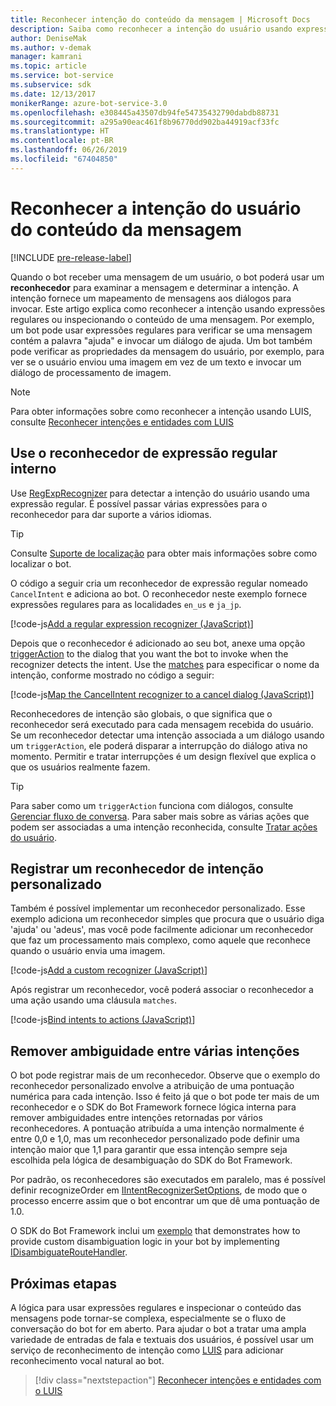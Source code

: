 ```yaml
---
title: Reconhecer intenção do conteúdo da mensagem | Microsoft Docs
description: Saiba como reconhecer a intenção do usuário usando expressões regulares ou verificando o conteúdo da mensagem.
author: DeniseMak
ms.author: v-demak
manager: kamrani
ms.topic: article
ms.service: bot-service
ms.subservice: sdk
ms.date: 12/13/2017
monikerRange: azure-bot-service-3.0
ms.openlocfilehash: e308445a43507db94fe54735432790dabdb88731
ms.sourcegitcommit: a295a90eac461f8b96770dd902ba44919acf33fc
ms.translationtype: HT
ms.contentlocale: pt-BR
ms.lasthandoff: 06/26/2019
ms.locfileid: "67404850"
---
```

# <a name="recognize-user-intent-from-message-content"></a>Reconhecer a intenção do usuário do conteúdo da mensagem

[!INCLUDE [pre-release-label](../includes/pre-release-label-v3.md)]

Quando o bot receber uma mensagem de um usuário, o bot poderá usar um **reconhecedor** para examinar a mensagem e determinar a intenção. A intenção fornece um mapeamento de mensagens aos diálogos para invocar. Este artigo explica como reconhecer a intenção usando expressões regulares ou inspecionando o conteúdo de uma mensagem. Por exemplo, um bot pode usar expressões regulares para verificar se uma mensagem contém a palavra "ajuda" e invocar um diálogo de ajuda. Um bot também pode verificar as propriedades da mensagem do usuário, por exemplo, para ver se o usuário enviou uma imagem em vez de um texto e invocar um diálogo de processamento de imagem. 

> [!NOTE]
> Para obter informações sobre como reconhecer a intenção usando LUIS, consulte [Reconhecer intenções e entidades com LUIS](bot-builder-nodejs-recognize-intent-luis.md) 


## <a name="use-the-built-in-regular-expression-recognizer"></a>Use o reconhecedor de expressão regular interno
Use [RegExpRecognizer][RegExpRecognizer] para detectar a intenção do usuário usando uma expressão regular. É possível passar várias expressões para o reconhecedor para dar suporte a vários idiomas. 

> [!TIP]
> Consulte [Suporte de localização](bot-builder-nodejs-localization.md) para obter mais informações sobre como localizar o bot.

O código a seguir cria um reconhecedor de expressão regular nomeado `CancelIntent` e adiciona ao bot. O reconhecedor neste exemplo fornece expressões regulares para as localidades `en_us` e `ja_jp`. 

[!code-js[Add a regular expression recognizer (JavaScript)](../includes/code/node-regex-recognizer.js#addRegexRecognizer)]

Depois que o reconhecedor é adicionado ao seu bot, anexe uma opção [triggerAction][triggerAction] to the dialog that you want the bot to invoke when the recognizer detects the intent. Use the [matches][matches] para especificar o nome da intenção, conforme mostrado no código a seguir:

[!code-js[Map the CancelIntent recognizer to a cancel dialog (JavaScript)](../includes/code/node-regex-recognizer.js#bindCancelDialogToRegexRecognizer)]

Reconhecedores de intenção são globais, o que significa que o reconhecedor será executado para cada mensagem recebida do usuário. Se um reconhecedor detectar uma intenção associada a um diálogo usando um `triggerAction`, ele poderá disparar a interrupção do diálogo ativa no momento. Permitir e tratar interrupções é um design flexível que explica o que os usuários realmente fazem.

> [!TIP] 
> Para saber como um `triggerAction` funciona com diálogos, consulte [Gerenciar fluxo de conversa](bot-builder-nodejs-manage-conversation-flow.md). Para saber mais sobre as várias ações que podem ser associadas a uma intenção reconhecida, consulte [Tratar ações do usuário](bot-builder-nodejs-dialog-actions.md).

## <a name="register-a-custom-intent-recognizer"></a>Registrar um reconhecedor de intenção personalizado
Também é possível implementar um reconhecedor personalizado. Esse exemplo adiciona um reconhecedor simples que procura que o usuário diga 'ajuda' ou 'adeus', mas você pode facilmente adicionar um reconhecedor que faz um processamento mais complexo, como aquele que reconhece quando o usuário envia uma imagem. 


[!code-js[Add a custom recognizer (JavaScript)](../includes/code/node-howto-recognize-intent.js#addCustomRecognizer)]

Após registrar um reconhecedor, você poderá associar o reconhecedor a uma ação usando uma cláusula `matches`.

[!code-js[Bind intents to actions (JavaScript)](../includes/code/node-howto-recognize-intent.js#bindIntentsToActions)]

## <a name="disambiguate-between-multiple-intents"></a>Remover ambiguidade entre várias intenções

O bot pode registrar mais de um reconhecedor. Observe que o exemplo do reconhecedor personalizado envolve a atribuição de uma pontuação numérica para cada intenção. Isso é feito já que o bot pode ter mais de um reconhecedor e o SDK do Bot Framework fornece lógica interna para remover ambiguidades entre intenções retornadas por vários reconhecedores. A pontuação atribuída a uma intenção normalmente é entre 0,0 e 1,0, mas um reconhecedor personalizado pode definir uma intenção maior que 1,1 para garantir que essa intenção sempre seja escolhida pela lógica de desambiguação do SDK do Bot Framework. 

Por padrão, os reconhecedores são executados em paralelo, mas é possível definir recognizeOrder em [IIntentRecognizerSetOptions][IntentRecognizerSetOptions], de modo que o processo encerre assim que o bot encontrar um que dê uma pontuação de 1.0.

O SDK do Bot Framework inclui um [exemplo][DisambiguationSample] that demonstrates how to provide custom disambiguation logic in your bot by implementing [IDisambiguateRouteHandler][IDisambiguateRouteHandler].

## <a name="next-steps"></a>Próximas etapas
A lógica para usar expressões regulares e inspecionar o conteúdo das mensagens pode tornar-se complexa, especialmente se o fluxo de conversação do bot for em aberto. Para ajudar o bot a tratar uma ampla variedade de entradas de fala e textuais dos usuários, é possível usar um serviço de reconhecimento de intenção como [LUIS][LUIS] para adicionar reconhecimento vocal natural ao bot.

> [!div class="nextstepaction"]
> [Reconhecer intenções e entidades com o LUIS](bot-builder-nodejs-recognize-intent-luis.md)


[LUIS]: https://www.luis.ai/

[triggerAction]: https://docs.botframework.com/node/builder/chat-reference/classes/_botbuilder_d_.dialog.html#triggeraction

[matches]: https://docs.botframework.com/node/builder/chat-reference/interfaces/_botbuilder_d_.itriggeractionoptions.html#matches

[node-js-bot-how-to]: bot-builder-nodejs-recognize-intent-luis.md

[LUISAzureDocs]: /azure/cognitive-services/LUIS/Home

[IMessage]: http://docs.botframework.com/node/builder/chat-reference/interfaces/_botbuilder_d_.imessage

[IntentRecognizerSetOptions]: https://docs.botframework.com/node/builder/chat-reference/interfaces/_botbuilder_d_.iintentrecognizersetoptions.html

[LuisRecognizer]: https://docs.botframework.com/node/builder/chat-reference/classes/_botbuilder_d_.luisrecognizer

[LUISSample]: https://aka.ms/v3-js-luisSample

[LUISConcepts]: https://docs.botframework.com/node/builder/guides/understanding-natural-language/

[DisambiguationSample]: https://aka.ms/v3-js-onDisambiguateRoute

[IDisambiguateRouteHandler]: https://docs.botframework.com/node/builder/chat-reference/interfaces/_botbuilder_d_.idisambiguateroutehandler.html

[RegExpRecognizer]: https://docs.botframework.com/node/builder/chat-reference/classes/_botbuilder_d_.regexprecognizer.html

[AlarmBot]: https://aka.ms/v3-js-luisSample
